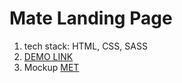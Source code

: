 # Mate Landing Page
1. tech stack: HTML, CSS, SASS
2. [DEMO LINK](https://matylda-lewandowska.github.io/layout_MET-landing-page/)
3. Mockup [MET](https://www.figma.com/file/lSR1m42L9YwzQwzzxKwHpw/THE-MET)
